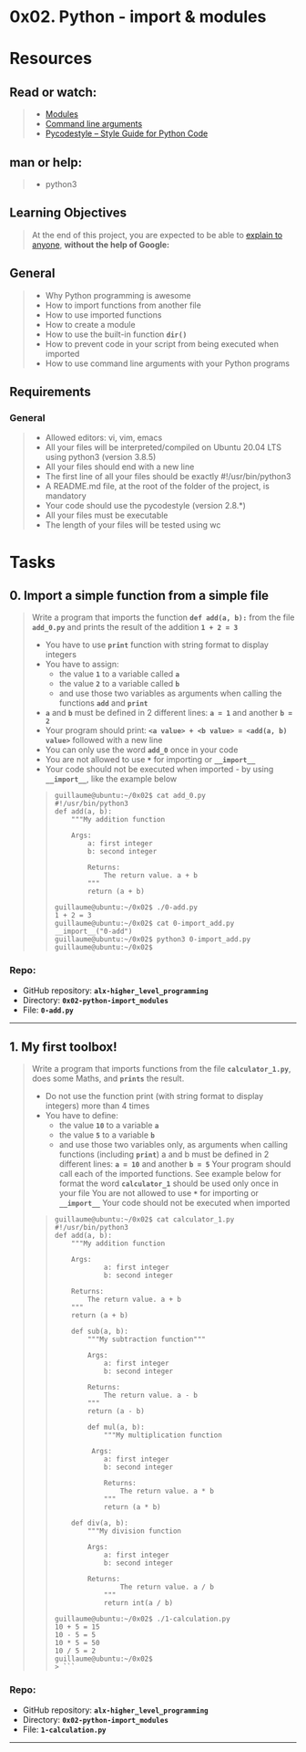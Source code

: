 # 0x02. Python - import & modules

# Resources
## Read or watch:
> 
> * [Modules](https://docs.python.org/3/tutorial/modules.html)
> * [Command line arguments](https://docs.python.org/3/tutorial/stdlib.html#command-line-arguments)
> * [Pycodestyle – Style Guide for Python Code](https://pypi.org/project/pycodestyle/)

## man or help:
> * python3

## Learning Objectives
> At the end of this project, you are expected to be able to [explain to anyone](https://fs.blog/feynman-learning-technique/), **without the help of Google:**

## General
> * Why Python programming is awesome
> * How to import functions from another file
> * How to use imported functions
> * How to create a module
> * How to use the built-in function **`dir()`**
> * How to prevent code in your script from being executed when imported
> * How to use command line arguments with your Python programs

## Requirements
### General
> * Allowed editors: vi, vim, emacs
> * All your files will be interpreted/compiled on Ubuntu 20.04 LTS using python3 (version 3.8.5)
> * All your files should end with a new line
> * The first line of all your files should be exactly #!/usr/bin/python3
> * A README.md file, at the root of the folder of the project, is mandatory
> * Your code should use the pycodestyle (version 2.8.*)
> * All your files must be executable
> * The length of your files will be tested using wc

# Tasks

## 0. Import a simple function from a simple file
> Write a program that imports the function **`def add(a, b):`** from the file **`add_0.py`** and prints the result of the addition **`1 + 2 = 3`**
>
> * You have to use **`print`** function with string format to display integers
> * You have to assign:
>   * the value **`1`** to a variable called **`a`**
>   * the value **`2`** to a variable called **`b`**
>   * and use those two variables as arguments when calling the functions **`add`** and **`print`**
> * **`a`** and **`b`** must be defined in 2 different lines: **`a = 1`** and another **`b = 2`**
> * Your program should print: **`<a value> + <b value> = <add(a, b) value>`** followed with a new line
> * You can only use the word **`add_0`** once in your code
> * You are not allowed to use **`*`** for importing or **`__import__`**
> * Your code should not be executed when imported - by using **`__import__`**, like the example below</b></a>
>
>> ```
>> guillaume@ubuntu:~/0x02$ cat add_0.py
>> #!/usr/bin/python3
>> def add(a, b):
>>     """My addition function
>> 
>>     Args:
>>         a: first integer
>>         b: second integer
>> 
>>         Returns:
>>             The return value. a + b
>>         """
>>         return (a + b)
>> 
>> guillaume@ubuntu:~/0x02$ ./0-add.py
>> 1 + 2 = 3
>> guillaume@ubuntu:~/0x02$ cat 0-import_add.py
>> __import__("0-add")
>> guillaume@ubuntu:~/0x02$ python3 0-import_add.py 
>> guillaume@ubuntu:~/0x02$ 
>> ```
### Repo:

* GitHub repository: **`alx-higher_level_programming`**
* Directory: **`0x02-python-import_modules`**
* File: **`0-add.py`**

---

## 1. My first toolbox!
> Write a program that imports functions from the file **`calculator_1.py`**, does some Maths, and **`prints`** the result.
>
> * Do not use the function print (with string format to display integers) more than 4 times
> * You have to define:
>   * the value **`10`** to a variable **`a`**
>   * the value **`5`** to a variable **`b`**
>   * and use those two variables only, as arguments when calling functions (including **`print`**)
> a and b must be defined in 2 different lines: **`a = 10`** and another **`b = 5`**
> Your program should call each of the imported functions. See example below for format
> the word **`calculator_1`** should be used only once in your file
> You are not allowed to use **`*`** for importing or **`__import__`**
> Your code should not be executed when imported
>
>> ```
>> guillaume@ubuntu:~/0x02$ cat calculator_1.py
>> #!/usr/bin/python3
>> def add(a, b):
>>     """My addition function
>> 
>>     Args:
>>             a: first integer
>>             b: second integer
>> 
>>     Returns:
>>         The return value. a + b
>>     """
>>     return (a + b)
>> 
>>     def sub(a, b):
>>         """My subtraction function"""
>> 
>>         Args:
>>             a: first integer
>>             b: second integer
>> 
>>         Returns:
>>             The return value. a - b
>>         """
>>         return (a - b)
>> 
>>         def mul(a, b):
>>             """My multiplication function
>> 
>>          Args:
>>             a: first integer
>>             b: second integer
>> 
>>             Returns:
>>                 The return value. a * b
>>             """
>>             return (a * b)
>> 
>>     def div(a, b):
>>         """My division function
>> 
>>         Args:
>>             a: first integer
>>             b: second integer
>> 
>>         Returns:
>>                 The return value. a / b
>>             """
>>             return int(a / b)
>> 
>> guillaume@ubuntu:~/0x02$ ./1-calculation.py
>> 10 + 5 = 15
>> 10 - 5 = 5
>> 10 * 5 = 50
>> 10 / 5 = 2
>> guillaume@ubuntu:~/0x02$
>>> ```
### Repo:

* GitHub repository: **`alx-higher_level_programming`**
* Directory: **`0x02-python-import_modules`**
* File: **`1-calculation.py`**

---


